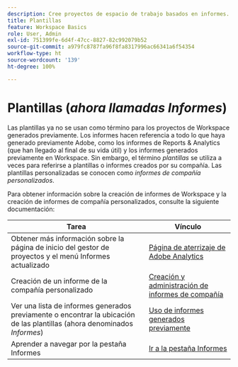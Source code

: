 ```yaml
---
description: Cree proyectos de espacio de trabajo basados en informes.
title: Plantillas
feature: Workspace Basics
role: User, Admin
exl-id: 751399fe-6d4f-47cc-8827-82c992079b52
source-git-commit: a979fc8787fa96f8fa8317996ac66341a6f54354
workflow-type: ht
source-wordcount: '139'
ht-degree: 100%

---
```


# Plantillas (*ahora llamadas Informes*)

Las plantillas ya no se usan como término para los proyectos de Workspace generados previamente. Los informes hacen referencia a todo lo que haya generado previamente Adobe, como los informes de Reports &amp; Analytics (que han llegado al final de su vida útil) y los informes generados previamente en Workspace. Sin embargo, el término *plantillas* se utiliza a veces para referirse a plantillas o informes creados por su compañía. Las plantillas personalizadas se conocen como *informes de compañía personalizados*.

Para obtener información sobre la creación de informes de Workspace y la creación de informes de compañía personalizados, consulte la siguiente documentación:

| Tarea | Vínculo |
|---|---| 
| Obtener más información sobre la página de inicio del gestor de proyectos y el menú Informes actualizado | [Página de aterrizaje de Adobe Analytics](/help/analyze/landing.md) |
| Creación de un informe de la compañía personalizado | [Creación y administración de informes de compañía](/help/analyze/analysis-workspace/reports/create-company-reports.md) |
| Ver una lista de informes generados previamente o encontrar la ubicación de las plantillas (ahora denominados *Informes*) | [Uso de informes generados previamente](/help/analyze/analysis-workspace/reports/use-reports.md) |
| Aprender a navegar por la pestaña Informes | [Ir a la pestaña Informes](/help/analyze/landing.md#navigate-reports) |
